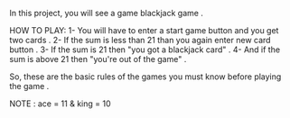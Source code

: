 In this project, you will see a game blackjack game .

HOW TO PLAY:
1- You will have to enter a start game button and you get two cards .
2- If the sum is less than 21 than you again enter new card button . 
3- If the sum is 21 then "you got a blackjack card" .
4- And if the sum is above 21 then "you're out of the game" .

So, these are the basic rules of the games you must know before playing the game .

NOTE : ace = 11 & king = 10

